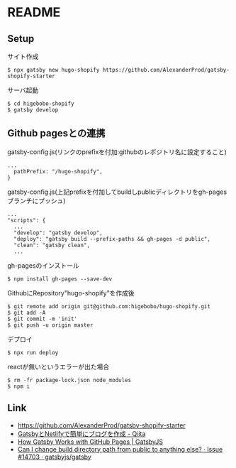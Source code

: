# README

## Setup

サイト作成

    $ npx gatsby new hugo-shopify https://github.com/AlexanderProd/gatsby-shopify-starter

サーバ起動

    $ cd higebobo-shopify
    $ gatsby develop

## Github pagesとの連携

gatsby-config.js(リンクのprefixを付加:githubのレポジトリ名に設定すること)

    ...
      pathPrefix: "/hugo-shopify",
    }

gatsby-config.js(上記prefixを付加してbuildしpublicディレクトリをgh-pagesブランチにプッシュ)

    ...
    "scripts": {
      ...
      "develop": "gatsby develop",
      "deploy": "gatsby build --prefix-paths && gh-pages -d public",
      "clean": "gatsby clean",
      ...

gh-pagesのインストール

    $ npm install gh-pages --save-dev

GithubにRepository"hugo-shopify"を作成後

    $ git remote add origin git@github.com:higebobo/hugo-shopify.git
    $ git add -A
    $ git commit -m 'init'
    $ git push -u origin master

デプロイ

    $ npx run deploy

reactが無いというエラーが出た場合

    $ rm -fr package-lock.json node_modules
    $ npm i

## Link

* [ https://github\.com/AlexanderProd/gatsby\-shopify\-starter
](https://www.gatsbyjs.org/starters/AlexanderProd/gatsby-shopify-starter/)
* [GatsbyとNetlifyで簡単にブログを作成 \- Qiita](https://qiita.com/k-penguin-sato/items/7554e5e7e90aa10ae225)
* [How Gatsby Works with GitHub Pages \| GatsbyJS](https://www.gatsbyjs.org/docs/how-gatsby-works-with-github-pages/)
* [Can I change build directory path from public to anything else? · Issue \#14703 · gatsbyjs/gatsby](https://github.com/gatsbyjs/gatsby/issues/14703)
